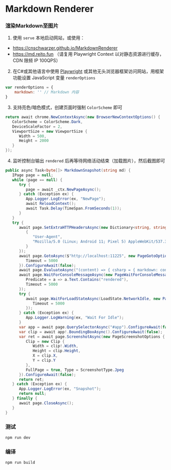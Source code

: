 # Markdown Renderer

### 渲染Markdown至图片

1. 使用 `serve` 本地启动网站，或使用：
- https://cnschwarzer.github.io/MarkdownRenderer
- https://md.reito.fun （请复用 Playwright Context 以对静态资源进行缓存，CDN 限频 IP 100QPS）

2. 在C#或其他语言中使用 [Playwright](https://playwright.dev/) 或其他无头浏览器框架访问网站，用框架功能设置 JavaScript 变量 `renderOptions`

```js
var renderOptions = {
    markdown: '' // Markdown 内容
} 
```

3. 支持亮色/暗色模式，创建页面时强制 `ColorScheme` 即可

```c#
return await chrome.NewContextAsync(new BrowserNewContextOptions() {
   ColorScheme = ColorScheme.Dark,
   DeviceScaleFactor = 2,
   ViewportSize = new ViewportSize {
      Width = 500,
      Height = 2000
   }
});
```

4. 监听控制台输出 `rendered` 后再等待网络活动结束（加载图片），然后截图即可

```c#
public async Task<byte[]> MarkdownSnapshot(string md) { 
   IPage page = null;
   while (page == null) {
      try {
         page = await _ctx.NewPageAsync();
      } catch (Exception ex) {
         App.Logger.LogError(ex, "NewPage");
         await ReloadContext();
         await Task.Delay(TimeSpan.FromSeconds(1));
      }
   }
   try {
      await page.SetExtraHTTPHeadersAsync(new Dictionary<string, string> {
         {
            "User-Agent",
            "Mozilla/5.0 (Linux; Android 11; Pixel 5) AppleWebKit/537.36 (KHTML, like Gecko) Chrome/90.0.4430.91 Mobile Safari/537.36"
         }
      });
      await page.GotoAsync($"http://localhost:11225", new PageGotoOptions() {
         Timeout = 5000
      }).ConfigureAwait(false);
      await page.EvaluateAsync("(content) => { csharp = { markdown: content } }", md);
      await page.WaitForConsoleMessageAsync(new PageWaitForConsoleMessageOptions() {
         Predicate = a => a.Text.Contains("rendered"),
         Timeout = 5000
      });
      try {
         await page.WaitForLoadStateAsync(LoadState.NetworkIdle, new PageWaitForLoadStateOptions() {
            Timeout = 5000
         });
      } catch (Exception ex) {
         App.Logger.LogWarning(ex, "Wait For Idle");
      }
      var app = await page.QuerySelectorAsync("#app").ConfigureAwait(false);
      var clip = await app!.BoundingBoxAsync().ConfigureAwait(false);
      var ret = await page.ScreenshotAsync(new PageScreenshotOptions {
         Clip = new Clip {
            Width = clip!.Width,
            Height = clip.Height,
            X = clip.X,
            Y = clip.Y
         },
         FullPage = true, Type = ScreenshotType.Jpeg
      }).ConfigureAwait(false);
      return ret;
   } catch (Exception ex) {
      App.Logger.LogError(ex, "Snapshot");
      return null;
   } finally {
      await page.CloseAsync();
   }
}
```

### 测试

```sh
npm run dev
```

### 编译

```sh
npm run build
```
